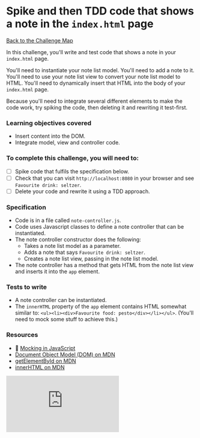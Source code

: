 # Spike and then TDD code that shows a note in the `index.html` page

[Back to the Challenge Map](00_challenge_track.md)

In this challenge, you'll write and test code that shows a note in your `index.html` page.

You'll need to instantiate your note list model. You'll need to add a note to it. You'll need to use your note list view to convert your note list model to HTML.  You'll need to dynamically insert that HTML into the body of your `index.html` page.

Because you'll need to integrate several different elements to make the code work, try spiking the code, then deleting it and rewriting it test-first.

### Learning objectives covered

- Insert content into the DOM.
- Integrate model, view and controller code.

### To complete this challenge, you will need to:

- [ ] Spike code that fulfils the specification below.
- [ ] Check that you can visit `http://localhost:8080` in your browser and see `Favourite drink: seltzer`.
- [ ] Delete your code and rewrite it using a TDD approach.

### Specification

- Code is in a file called `note-controller.js`.
- Code uses Javascript classes to define a note controller that can be instantiated.
- The note controller constructor does the following:
  - Takes a note list model as a parameter.
  - Adds a note that says `Favourite drink: seltzer`.
  - Creates a note list view, passing in the note list model.
- The note controller has a method that gets HTML from the note list view and inserts it into the `app` element.

### Tests to write

- A note controller can be instantiated.
- The `innerHTML` property of the `app` element contains HTML somewhat similar to: `<ul><li><div>Favourite food: pesto</div></li></ul>`.  (You'll need to mock some stuff to achieve this.)

### Resources

- :pill: [Mocking in JavaScript](../pills/mocking_in_javascript.md)
- [Document Object Model (DOM) on MDN](https://developer.mozilla.org/en-US/docs/Web/API/Document_Object_Model/Introduction)
- [getElementById on MDN](https://developer.mozilla.org/en-US/docs/Web/API/Document/getElementById)
- [innerHTML on MDN](https://developer.mozilla.org/en-US/docs/Web/API/Element/innerHTML)

![Tracking pixel](https://githubanalytics.herokuapp.com/course/further_javascript/06_display_note_list.md)
